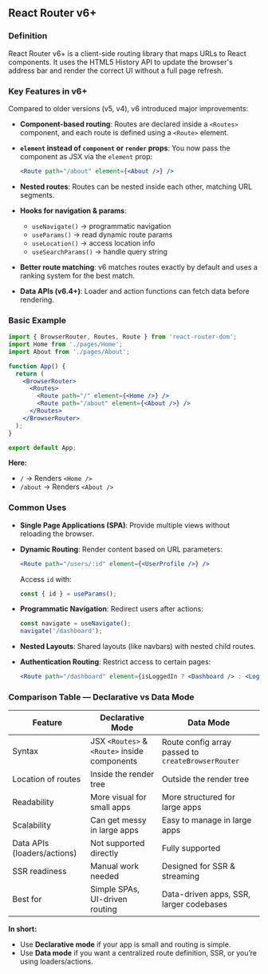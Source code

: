 ## React Router v6+

### Definition

React Router v6+ is a client-side routing library that maps URLs to React components. It uses the HTML5 History API to update the browser's address bar and render the correct UI without a full page refresh.

### Key Features in v6+

Compared to older versions (v5, v4), v6 introduced major improvements:

- **Component-based routing**: Routes are declared inside a `<Routes>` component, and each route is defined using a `<Route>` element.
- **`element` instead of `component` or `render` props**: You now pass the component as JSX via the `element` prop:

  ```jsx
  <Route path="/about" element={<About />} />
  ```

- **Nested routes**: Routes can be nested inside each other, matching URL segments.
- **Hooks for navigation & params**:
  - `useNavigate()` → programmatic navigation
  - `useParams()` → read dynamic route params
  - `useLocation()` → access location info
  - `useSearchParams()` → handle query string
- **Better route matching**: v6 matches routes exactly by default and uses a ranking system for the best match.
- **Data APIs (v6.4+)**: Loader and action functions can fetch data before rendering.

### Basic Example

```jsx
import { BrowserRouter, Routes, Route } from 'react-router-dom';
import Home from './pages/Home';
import About from './pages/About';

function App() {
  return (
    <BrowserRouter>
      <Routes>
        <Route path="/" element={<Home />} />
        <Route path="/about" element={<About />} />
      </Routes>
    </BrowserRouter>
  );
}

export default App;
```

**Here:**

- `/` → Renders `<Home />`
- `/about` → Renders `<About />`

### Common Uses

- **Single Page Applications (SPA)**: Provide multiple views without reloading the browser.
- **Dynamic Routing**: Render content based on URL parameters:

  ```jsx
  <Route path="/users/:id" element={<UserProfile />} />
  ```

  Access `id` with:

  ```js
  const { id } = useParams();
  ```

- **Programmatic Navigation**: Redirect users after actions:

  ```js
  const navigate = useNavigate();
  navigate('/dashboard');
  ```

- **Nested Layouts**: Shared layouts (like navbars) with nested child routes.
- **Authentication Routing**: Restrict access to certain pages:

  ```jsx
  <Route path="/dashboard" element={isLoggedIn ? <Dashboard /> : <Login />} />
  ```

### Comparison Table — Declarative vs Data Mode

| Feature                     | Declarative Mode                             | Data Mode                                          |
| --------------------------- | -------------------------------------------- | -------------------------------------------------- |
| Syntax                      | JSX `<Routes>` & `<Route>` inside components | Route config array passed to `createBrowserRouter` |
| Location of routes          | Inside the render tree                       | Outside the render tree                            |
| Readability                 | More visual for small apps                   | More structured for large apps                     |
| Scalability                 | Can get messy in large apps                  | Easy to manage in large apps                       |
| Data APIs (loaders/actions) | Not supported directly                       | Fully supported                                    |
| SSR readiness               | Manual work needed                           | Designed for SSR & streaming                       |
| Best for                    | Simple SPAs, UI-driven routing               | Data-driven apps, SSR, larger codebases            |

**In short:**

- Use **Declarative mode** if your app is small and routing is simple.
- Use **Data mode** if you want a centralized route definition, SSR, or you’re using loaders/actions.
